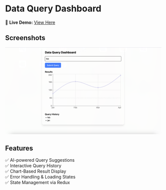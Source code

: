 # Data Query Dashboard

🚀 **Live Demo:** [View Here](https://dashboard-ten-xi-67.vercel.app/)

## Screenshots
![Dashboard Screenshot](https://github.com/sagaragrawal9/dashboard/blob/77d7ba1a839210bbef2e96c2becf28257ea3de94/Screenshot.png)

## Features
✅ AI-powered Query Suggestions  
✅ Interactive Query History  
✅ Chart-Based Result Display  
✅ Error Handling & Loading States  
✅ State Management via Redux  
